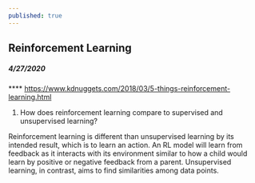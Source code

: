 ```yaml
---
published: true
---
```

## Reinforcement Learning

##### 4/27/2020
**** https://www.kdnuggets.com/2018/03/5-things-reinforcement-learning.html

1) How does reinforcement learning compare to supervised and unsupervised learning?

Reinforcement learning is different than unsupervised learning by its intended result, which is to learn an action. An RL model will learn from feedback  as it interacts with its environment similar to how a child would learn by positive or negative feedback from a parent. Unsupervised learning, in contrast, aims to find similarities among data points.
